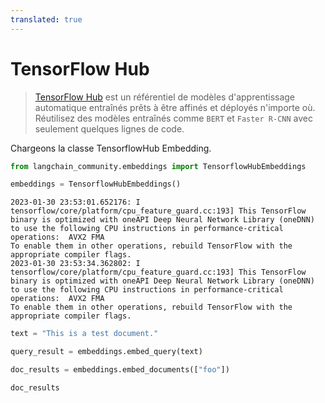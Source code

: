 ```yaml
---
translated: true
---
```


# TensorFlow Hub

>[TensorFlow Hub](https://www.tensorflow.org/hub) est un référentiel de modèles d'apprentissage automatique entraînés prêts à être affinés et déployés n'importe où. Réutilisez des modèles entraînés comme `BERT` et `Faster R-CNN` avec seulement quelques lignes de code.
>
>
Chargeons la classe TensorflowHub Embedding.

```python
from langchain_community.embeddings import TensorflowHubEmbeddings
```

```python
embeddings = TensorflowHubEmbeddings()
```

```output
2023-01-30 23:53:01.652176: I tensorflow/core/platform/cpu_feature_guard.cc:193] This TensorFlow binary is optimized with oneAPI Deep Neural Network Library (oneDNN) to use the following CPU instructions in performance-critical operations:  AVX2 FMA
To enable them in other operations, rebuild TensorFlow with the appropriate compiler flags.
2023-01-30 23:53:34.362802: I tensorflow/core/platform/cpu_feature_guard.cc:193] This TensorFlow binary is optimized with oneAPI Deep Neural Network Library (oneDNN) to use the following CPU instructions in performance-critical operations:  AVX2 FMA
To enable them in other operations, rebuild TensorFlow with the appropriate compiler flags.
```

```python
text = "This is a test document."
```

```python
query_result = embeddings.embed_query(text)
```

```python
doc_results = embeddings.embed_documents(["foo"])
```

```python
doc_results
```
